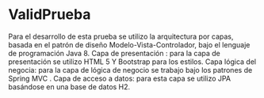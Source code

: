 # ValidPrueba
Para el desarrollo de esta prueba se utilizo la arquitectura por capas, basada en el patrón de diseño Modelo-Vista-Controlador, bajo el lenguaje de programación Java 8.  Capa de presentación : para la capa de presentación se utilizo HTML 5 Y Bootstrap para los estilos. Capa lógica del negocia: para la capa de lógica de negocio se trabajo bajo los patrones de Spring MVC . Capa de acceso a datos: para esta capa se utilizo JPA basándose en una base de datos H2.
